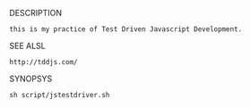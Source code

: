 DESCRIPTION

    this is my practice of Test Driven Javascript Development.

SEE ALSL

    http://tddjs.com/

SYNOPSYS
    
    sh script/jstestdriver.sh
